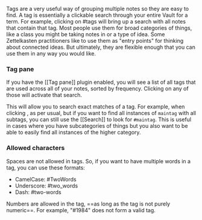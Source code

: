 Tags are a very useful way of grouping multiple notes so they are easy to find. A tag is essentially a clickable search through your entire Vault for a term. For example, clicking on #tags will bring up a search with all notes that contain that tag. Most people use them for broad categories of things, like a class you might be taking notes in or a type of idea. Some Zettelkasten practitioners like to use them as "entry points" for thinking about connected ideas. But ultimately, they are flexible enough that you can use them in any way you would like.

### Tag pane

If you have the [[Tag pane]] plugin enabled, you will see a list of all tags that are used across all of your notes, sorted by frequency. Clicking on any of those will activate that search.

This will allow you to search exact matches of a tag. For example, when clicking , as per usual, but if you want to find all instances of `maintag` with all subtags, you can still use the [[Search]] to look for `#maintag`. This is useful in cases where you have subcategories of things but you also want to be able to easily find all instances of the higher category.

### Allowed characters

Spaces are not allowed in tags. So, if you want to have multiple words in a tag, you can use these formats:

- CamelCase: #TwoWords
- Underscore: #two_words
- Dash: #two-words

Numbers are allowed in the tag, ==as long as the tag is not purely numeric==. For example, "#1984" does not form a valid tag.
